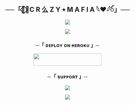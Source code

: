 <h2 align="center">
    ──「👑⃟🥀C R 么 Z Y ٭ M A F I A 𓆩❤️𓆪ꪾ」──
</h2>

<p align="center">
  <img src="https://graph.org/file/b0825ba6490d2aa6a6afd.jpg">
</p>



<p align="center">
  <img src="https://te.legra.ph/file/e711dd6c0fc350bc28276.jpg">
</p>

<h3 align="center">
    ─「 ᴅᴇᴩʟᴏʏ ᴏɴ ʜᴇʀᴏᴋᴜ 」─
</h3>

<p align="center"><a href="https://dashboard.heroku.com/new?template=https://github.com/PRADHAN474/OXYMUSIC"> <img src="https://img.shields.io/badge/Deploy%20On%20Heroku-black?style=for-the-badge&logo=heroku" width="220" height="38.45"/></a></p>


<h3 align="center">
    ─「 sᴜᴩᴩᴏʀᴛ 」─
</h3>

<p align="center">
<a href="https://telegram.me/BWANDARLOK"><img src="https://img.shields.io/badge/-Support%20Group-blue.svg?style=for-the-badge&logo=Telegram"></a>
</p>

<p align="center">
<a href="https://telegram.me/™°‌ 🫧 🇴 🇽 𝐘 𝐆 𝐄 𝐍"><img src="https://img.shields.io/badge/-Support%20Channel-blue.svg?style=for-the-badge&logo=Telegram"></a>
</p>
</b>
